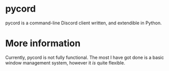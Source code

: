 # pycord
pycord is a command-line Discord client written, and extendible in Python.

# More information
Currently, pycord is not fully functional. The most I have got done is a basic
window management system, however it *is* quite flexible.
